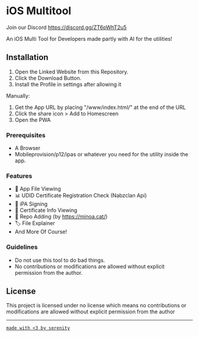 # iOS Multitool

Join our Discord https://discord.gg/ZT6pWhT2u5 



An iOS Multi Tool for Developers made partly with AI for the utilities!



## Installation

1. Open the Linked Website from this Repository.
2. Click the Download Button.
3. Install the Profile in settings after allowing it

Manually:

1. Get the App URL by placing "/www/index.html/" at the end of the URL
2. Click the share icon > Add to Homescreen
3. Open the PWA

### Prerequisites

- A Browser
- Mobileprovision/p12/ipas or whatever you need for the utility inside the app.



### Features
- 🚀 App File Viewing
- 📊 UDID Certificate Registration Check (Nabzclan Api)
- 🎨 iPA Signing
- 📝 Certificate Info Viewing
- 🔄 Repo Adding (by https://minoa.cat/)
- 🏷️ File Explainer
- And More Of Course!

### Guidelines

- Do not use this tool to do bad things.
- No contributions or modifications are allowed without explicit permission from the author.

## License

This project is licensed under no license which means no contributions or modifications are allowed without explicit permission from the author

---

[```made with <3 by serenity```](https://discord.gg/invite/ZT6pWhT2u5)
